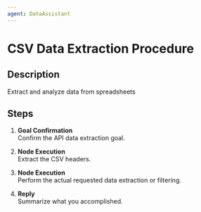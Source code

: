 ```yaml
---
agent: DataAssistant
---
```


# CSV Data Extraction Procedure

## Description
Extract and analyze data from spreadsheets

## Steps
1. **Goal Confirmation**  
   Confirm the API data extraction goal.

2. **Node Execution**  
   Extract the CSV headers.

3. **Node Execution**  
   Perform the actual requested data extraction or filtering.

4. **Reply**  
   Summarize what you accomplished.
